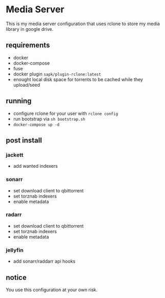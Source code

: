 # Media Server
This is my media server configuration that uses rclone to store my media library in google drive.
## requirements
 - docker
 - docker-compose
 - fuse
 - docker plugin `sapk/plugin-rclone:latest`
 - enought local disk space for torrents to be cached while they upload/seed
## running
 - configure rclone for your user with `rclone config`
 - run bootstrap via `sh bootstrap.sh`
 - `docker-compose up -d`
## post install
### jackett
 - add wanted indexers
### sonarr
 - set download client to qbittorrent
 - set torznab indexers
 - enable metadata
### radarr
 - set download client to qbittorrent
 - set torznab indexers
 - enable metadata
### jellyfin
 - add sonarr/raddarr api hooks
## notice
You use this configuration at your own risk.
